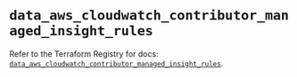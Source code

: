 # `data_aws_cloudwatch_contributor_managed_insight_rules`

Refer to the Terraform Registry for docs: [`data_aws_cloudwatch_contributor_managed_insight_rules`](https://registry.terraform.io/providers/hashicorp/aws/6.8.0/docs/data-sources/cloudwatch_contributor_managed_insight_rules).
